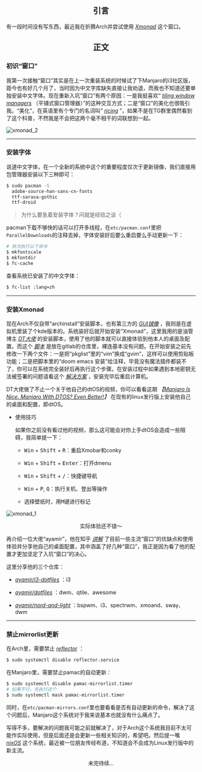 ## <center>引言</center>

有一段时间没有写东西，最近我在折腾Arch并尝试使用 *[Xmonad](https://wiki.archlinux.org/title/Xmonad)* 这个窗口。

## <center>正文</center>

### 初识“窗口”

我第一次接触“窗口”其实是在上一次重装系统的时候试了下Manjaro的i3社区版，距今也有好几个月了，当时因为中文字库缺失直接让我劝退，而我也不知道还要单独安装中文字体。现在重新入坑“窗口”有两个原因：一是我挺喜欢“ *[tiling window managers](https://wiki.archlinux.org/title/Window_manager#Tiling_window_managers)* （平铺式窗口管理器）”的这种交互方式；二是“窗口”的美化也很吸引我。“美化”，在英语里有个专门的名词叫“ *[ricing](https://thatnixguy.github.io/posts/ricing/)* ”，如果不是在TG群里偶然看到了这个科普，不然我是不会把这两个毫不相干的词联想到一起。

![xmonad_2](https://cdn.jsdelivr.net/gh/Keanu-42/myCDN@main/arch/mjo1.png)

----

### 安装字体

说道中文字体，在一个全新的系统中这个的重要程度仅次于更新镜像，我们直接用包管理器安装以下三种即可：

```bash
$ sudo pacman -S 
  adobe-source-han-sans-cn-fonts
  ttf-sarasa-gothic
  ttf-droid
```

> 为什么要急着安装字体？问就是经验之谈（

pacman下载不够快的话可以打开多线程，在`etc/pacman.conf`里把`ParallelDownloads`的注释去掉，字体安装好后要么重启要么手动更新一下：

```bash
# 依次执行以下命令
$ mkfontscale
$ mkfontdir
$ fc-cache
```

查看系统已安装了的中文字体：

```bash
$ fc-list :lang=zh
```

----

### 安装Xmonad

现在Arch不仅自带“archinstall”安装脚本，也有第三方的 *[GUI镜像](https://archlinuxgui.in/)* ，我则是在虚拟机里装了个kde版本的。系统装好后就开始安装“Xmonad”，这里我用的是油管博主 *[DT大佬](https://www.youtube.com/c/DistroTube)* 的安装脚本，使用了他的脚本就可以直接体验到他本人的桌面及配置。而这个 *[脚本](https://gitlab.com/dwt1/dtos)* 是放在gitlab的仓库里，裸连基本没有问题。在开始安装之前先修改一下两个文件：一是把“pkglist”里的“vim”换成“gvim”，这样可以使用剪贴板功能；二是把脚本里的“doom emacs 安装”给注释，毕竟没有魔法插件都装不了，你可以在系统完全装好后再执行这个步骤。在安装过程中如果遇到本地密钥无法被签署的问题请看这个 *[解决方案](https://www.archlinuxcn.org/gnupg-2-1-and-the-pacman-keyring/)* ，安装完毕后重启计算机。

DT大佬做了不止一个关于他自己的dtOS的视频，你可以看看这期 *【[Manjaro Is Nice. Manjaro With DTOS? Even Better!](https://youtu.be/ZMyWOVGx2c4)】* 在现有的linux发行版上安装他自己的桌面和配置，即dtOS。

- 使用技巧

  如果你之前没有看过他的视频，那么这可能会对你上手dtOS会造成一些阻碍，我简单提一下：

  - <kbd>Win</kbd> + <kbd>Shift</kbd> + <kbd>R</kbd>：重启Xmobar和conky

  - <kbd>Win</kbd> + <kbd>Shift</kbd> + <kbd>Enter</kbd>：打开dmenu

  - <kbd>Win</kbd> + <kbd>Shift</kbd> + <kbd>/</kbd>：快捷键导航

  - <kbd>Win</kbd> + <kbd>P</kbd>, <kbd>Q</kbd>：执行关机、登出等操作

  - 选择壁纸时，用<kbd>M</kbd>键进行标记

![xmonad_1](https://cdn.jsdelivr.net/gh/Keanu-42/myCDN@main/arch/mjo2.png)

<center>实际体验还不错～</center>

再介绍一位大佬“ayamir”，他在知乎 *[讲解](https://www.zhihu.com/question/41364792/answer/1771261986)* 了目前一些主流“窗口”的优缺点和使用体验并分享他自己的桌面配置，其中涵盖了好几种“窗口”，我正是因为看了他的配置才更加坚定了入坑“窗口”的决心。

这里分享他的三个仓库：

- *[ayamir/i3-dotfiles](https://github.com/ayamir/i3-dotfiles)* ：i3

- *[ayamir/dotfiles](https://github.com/ayamir/dotfiles)* ：dwm、qtile、awesome

- *[ayamir/nord-and-light](https://github.com/ayamir/nord-and-light)* ：bspwm、i3、spectrwm、xmoand、sway、dwm

----

### 禁止mirrorlist更新

在Arch里，需要禁止 *[reflector](https://wiki.archlinux.org/title/Reflector)* ：

```bash
$ sudo systemctl disable reflector.service
```

在Manjaro里，需要禁止pamac的自动更新：

```bash
$ sudo systemctl disable pamac-mirrorlist.timer
# 如果不行，先执行这个
$ sudo systemctl mask pamac-mirrorlist.timer
```

同时，在`etc/pacman-mirrors.conf`里也要看看是否有自动更新的命令，解决了这个问题后，Manjaro这个系统对于我来说基本也就没有什么痛点了。

写得不多，要解决的问题我可能之前就解决了，对于Arch这个系统我目前不太可能作实际使用，但是后面还是会更新一些相关知识的，希望吧。然后提一嘴 *[nixOS](https://nixos.org/)* 这个系统，最近被一位朋友传经布道，不知道会不会成为Linux发行版中的新主流。

<center>未完待续...</center>
